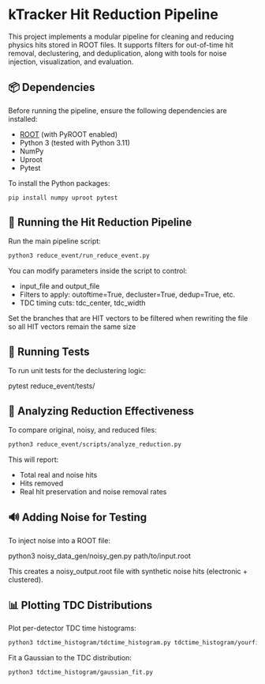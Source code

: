 # kTracker Hit Reduction Pipeline

This project implements a modular pipeline for cleaning and reducing physics hits stored in ROOT files. It supports filters for out-of-time hit removal, declustering, and deduplication, along with tools for noise injection, visualization, and evaluation.

## 📦 Dependencies

Before running the pipeline, ensure the following dependencies are installed:

- [ROOT](https://root.cern/) (with PyROOT enabled)
- Python 3 (tested with Python 3.11)
- NumPy
- Uproot
- Pytest

To install the Python packages:

```bash
pip install numpy uproot pytest
```


## 🚀 Running the Hit Reduction Pipeline

Run the main pipeline script:

```bash
python3 reduce_event/run_reduce_event.py
```

You can modify parameters inside the script to control:

- input_file and output_file
- Filters to apply: outoftime=True, decluster=True, dedup=True, etc.
- TDC timing cuts: tdc_center, tdc_width

Set the branches that are HIT vectors to be filtered when rewriting the file so all HIT vectors remain the same size

## 🧪 Running Tests

To run unit tests for the declustering logic:

pytest reduce_event/tests/

## 🔬 Analyzing Reduction Effectiveness

To compare original, noisy, and reduced files:

```bash
python3 reduce_event/scripts/analyze_reduction.py
```

This will report:

- Total real and noise hits
- Hits removed
- Real hit preservation and noise removal rates

## 🔊 Adding Noise for Testing

To inject noise into a ROOT file:

python3 noisy_data_gen/noisy_gen.py path/to/input.root

This creates a noisy_output.root file with synthetic noise hits (electronic + clustered).

## 📊 Plotting TDC Distributions

Plot per-detector TDC time histograms:

```bash
python3 tdctime_histogram/tdctime_histogram.py tdctime_histogram/yourfile.root
```

Fit a Gaussian to the TDC distribution:

```bash
python3 tdctime_histogram/gaussian_fit.py
```


